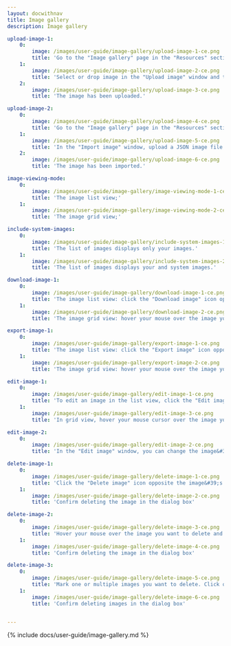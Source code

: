 ```yaml
---
layout: docwithnav
title: Image gallery
description: Image gallery

upload-image-1:
    0:
        image: /images/user-guide/image-gallery/upload-image-1-ce.png
        title: 'Go to the "Image gallery" page in the "Resources" section. Then, click the “Upload image” button in the top right corner of the screen;'
    1:
        image: /images/user-guide/image-gallery/upload-image-2-ce.png
        title: 'Select or drop image in the "Upload image" window and then click "Upload";'
    2:
        image: /images/user-guide/image-gallery/upload-image-3-ce.png
        title: 'The image has been uploaded.'

upload-image-2:
    0:
        image: /images/user-guide/image-gallery/upload-image-4-ce.png
        title: 'Go to the "Image gallery" page in the "Resources" section. Then, click the "Import image" icon in the top right corner of the screen;'
    1:
        image: /images/user-guide/image-gallery/upload-image-5-ce.png
        title: 'In the "Import image" window, upload a JSON image file and click "Import";'
    2:
        image: /images/user-guide/image-gallery/upload-image-6-ce.png
        title: 'The image has been imported.'

image-viewing-mode:
    0:
        image: /images/user-guide/image-gallery/image-viewing-mode-1-ce.png
        title: 'The image list view;'
    1:
        image: /images/user-guide/image-gallery/image-viewing-mode-2-ce.png
        title: 'The image grid view;'

include-system-images:
    0:
        image: /images/user-guide/image-gallery/include-system-images-1-ce.png
        title: 'The list of images displays only your images.'
    1:
        image: /images/user-guide/image-gallery/include-system-images-2-ce.png
        title: 'The list of images displays your and system images.'

download-image-1:
    0:
        image: /images/user-guide/image-gallery/download-image-1-ce.png
        title: 'The image list view: click the "Download image" icon opposite the image&#39;s name you want to download.'
    1:
        image: /images/user-guide/image-gallery/download-image-2-ce.png
        title: 'The image grid view: hover your mouse over the image you want to download and click the "Download image" icon.'

export-image-1:
    0:
        image: /images/user-guide/image-gallery/export-image-1-ce.png
        title: 'The image list view: click the "Export image" icon opposite the image&#39;s name you want to export.'
    1:
        image: /images/user-guide/image-gallery/export-image-2-ce.png
        title: 'The image grid view: hover your mouse over the image you want to export and click the "Export image" icon.'

edit-image-1:
    0:
        image: /images/user-guide/image-gallery/edit-image-1-ce.png
        title: 'To edit an image in the list view, click the "Edit image" icon next to the name of the image you want to edit.'
    1:
        image: /images/user-guide/image-gallery/edit-image-3-ce.png
        title: 'In grid view, hover your mouse cursor over the image you want to edit and click the "Edit Image" button.'

edit-image-2:
    0:
        image: /images/user-guide/image-gallery/edit-image-2-ce.png
        title: 'In the "Edit image" window, you can change the image&#39;s name, copy the image link, download, export, or update the image.'

delete-image-1:
    0:
        image: /images/user-guide/image-gallery/delete-image-1-ce.png
        title: 'Click the "Delete image" icon opposite the image&#39;s name you want to delete;'
    1:
        image: /images/user-guide/image-gallery/delete-image-2-ce.png
        title: 'Confirm deleting the image in the dialog box'

delete-image-2:
    0:
        image: /images/user-guide/image-gallery/delete-image-3-ce.png
        title: 'Hover your mouse over the image you want to delete and click the "Delete image" icon;'
    1:
        image: /images/user-guide/image-gallery/delete-image-4-ce.png
        title: 'Confirm deleting the image in the dialog box'

delete-image-3:
    0:
        image: /images/user-guide/image-gallery/delete-image-5-ce.png
        title: 'Mark one or multiple images you want to delete. Click on the "Delete" bin icon in the top right corner;'
    1:
        image: /images/user-guide/image-gallery/delete-image-6-ce.png
        title: 'Confirm deleting images in the dialog box'


---
```


{% include docs/user-guide/image-gallery.md %}